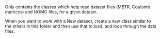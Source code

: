 Only contains the classes which help read dataset files (MBTR, Coulomb matrices)
and HOMO files, for a given dataset.

When you want to work with a New dataset, create a new class similar to the
others in this folder and then use that to load, and loop through the data files.
